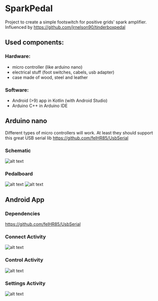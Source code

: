 # SparkPedal

Project to create a simple footswitch for positive grids' spark amplifier.
Influenced by https://github.com/jrnelson90/tinderboxpedal

## Used components:
### Hardware:
- micro controller (like arduino nano)
- electrical stuff (foot switches, cabels, usb adapter)
- case made of wood, steel and leather

### Software:
- Android (>9) app in Kotlin (with Android Studio)
- Arduino C++ in Arduino IDE


## Arduino nano
Different types of micro controllers will work.
At least they should support this great USB serial lib https://github.com/felHR85/UsbSerial

### Schematic
![alt text](https://github.com/nanos87/SparkPedal/blob/master/Arduino/SparkPedal_Schematic.png "schematic")

### Pedalboard
![alt text](https://github.com/nanos87/SparkPedal/blob/master/Pedalboard/pb_top1.png "pedalboard top")
![alt text](https://github.com/nanos87/SparkPedal/blob/master/Pedalboard/Pedalboard.png "draft")


## Android App
### Dependencies
https://github.com/felHR85/UsbSerial

### Connect Activity
![alt text](https://github.com/nanos87/SparkPedal/blob/master/App/Drafts/app_connect.png "connect")

### Control Activity
![alt text](https://github.com/nanos87/SparkPedal/blob/master/App/Drafts/app_control.png "control")

### Settings Activity
![alt text](https://github.com/nanos87/SparkPedal/blob/master/App/Drafts/app_setting.png "setting")